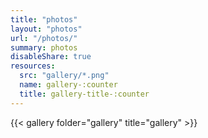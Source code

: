 ```yaml
---
title: "photos"
layout: "photos"
url: "/photos/"
summary: photos
disableShare: true
resources: 
  src: "gallery/*.png"
  name: gallery-:counter
  title: gallery-title-:counter
---
```

{{< gallery folder="gallery" title="gallery" >}}